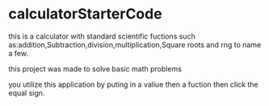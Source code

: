 # calculatorStarterCode
this is a calculator with standard scientific fuctions such as:addition,Subtraction,division,multiplication,Square roots and rng to name a few.

this project was made to solve basic math problems 

you utilize this application by puting in a valiue then a fuction then click the equal sign.